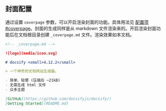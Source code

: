 ## 封面配置 <!-- {docsify-ignore} -->

通过设置 `coverpage` 参数，可以开启渲染封面的功能。具体用法见 [配置项#coverpage](https://docsify.js.org/#/configuration?id=coverpage)。封面的生成同样是从 markdown 文件渲染来的。开启渲染封面功能后在文档根目录创建 `_coverpage.md` 文件。渲染效果如本文档。

```markdown
<!-- _coverpage.md -->

![logo](media/icon.svg)

# docsify <small>4.12.2</small>

> 一个神奇的文档网站生成器。

- 简单、轻便 (压缩后 ~21kB)
- 无需生成 html 文件
- 众多主题

[GitHub](https://github.com/docsifyjs/docsify/)
[Getting Started](README.md)
```

